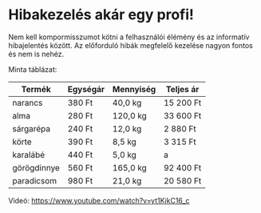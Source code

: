 # Hibakezelés akár egy profi!
Nem kell kompormisszumot kötni a felhasználói élémény és az informatív hibajelentés között.
Az előforduló hibák megfelelő kezelése nagyon fontos és nem is nehéz.

Minta táblázat:

| Termék | Egységár | Mennyiség | Teljes ár |
| --- | --- | --- | --- |
| narancs	| 380 Ft | 40,0 kg	| 15 200 Ft |
| alma	| 280 Ft |	120,0 kg	| 33 600 Ft |
| sárgarépa	| 240 Ft |	12,0 kg	| 2 880 Ft |
| körte	| 390 Ft |	8,5 kg	| 3 315 Ft |
| karalábé	| 440 Ft |	5,0 kg	| a |
| görögdinnye	| 560 Ft |	165,0 kg	| 92 400 Ft |
| paradicsom	| 980 Ft |	21,0 kg	| 20 580 Ft |

Videó: 
https://www.youtube.com/watch?v=yt1KjkC16_c
